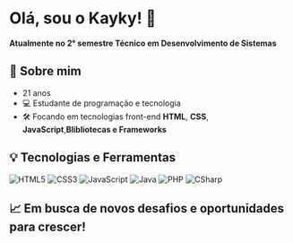 # Olá, sou o Kayky! 👋

**Atualmente no 2° semestre Técnico em Desenvolvimento de Sistemas**  

## 🚀 Sobre mim

- 21 anos
- 💻 Estudante de programação e tecnologia
- 🛠️ Focando em tecnologias front-end **HTML**, **CSS**, **JavaScript**,**Blibliotecas e Frameworks**

## 💡 Tecnologias e Ferramentas

![HTML5](https://img.shields.io/badge/HTML5-E34F26?style=for-the-badge&logo=html5&logoColor=white)
![CSS3](https://img.shields.io/badge/CSS3-1572B6?style=for-the-badge&logo=css3&logoColor=white)
![JavaScript](https://img.shields.io/badge/JavaScript-F7DF1E?style=for-the-badge&logo=javascript&logoColor=black)
![Java](https://img.shields.io/badge/Java-007396?style=for-the-badge&logo=java&logoColor=white)
![PHP](https://img.shields.io/badge/PHP-777BB4?style=for-the-badge&logo=php&logoColor=white)
![CSharp](https://img.shields.io/badge/C%23-239120?style=for-the-badge&logo=c-sharp&logoColor=white)
## 📈 Em busca de novos desafios e oportunidades para crescer!
